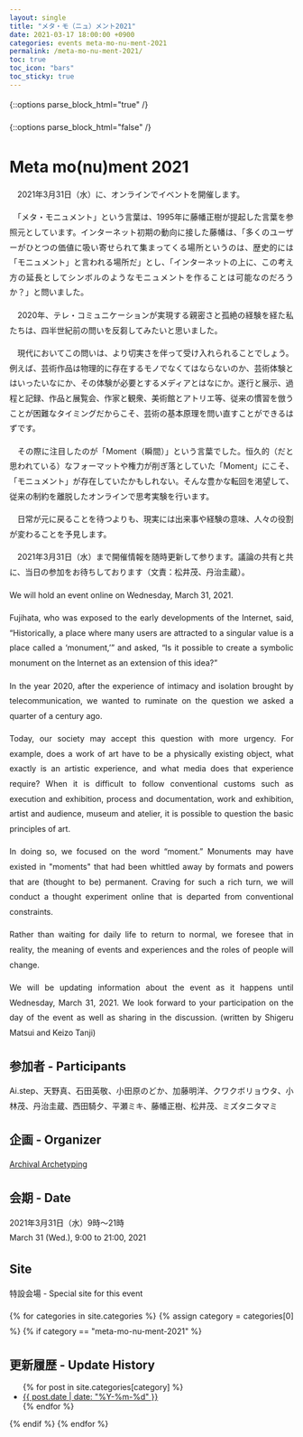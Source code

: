 ```yaml
---
layout: single
title: "メタ・モ（ニュ）メント2021"
date: 2021-03-17 18:00:00 +0900
categories: events meta-mo-nu-ment-2021
permalink: /meta-mo-nu-ment-2021/
toc: true
toc_icon: "bars"
toc_sticky: true
---
```


{::options parse_block_html="true" /}
<style type="text/css">
 p { text-align: justify; line-height: 1.9em;}
 b { font-size: 1.20em; }

@media (max-width:480px) {
 .general{overflow : hidden ; margin: 10px auto; width:90%;}
 .statement{color:#3D4144 ; width:100% ; font-size:100% ; margin:0 0 1.8em 0 ; line-height:1.7 ; word-wrap:break-word; text-underline-offset: 2px;}
}

@media (min-width:480px) {
 .general{overflow : hidden ; margin: 10px auto; width:55%;}
 .statement{color:#3D4144 ; width : 100% ; font-size : 85% ; margin : 0 auto 2.5em auto; line-height : 1.9 ; word-wrap:break-word; text-underline-offset: 1.5px;}
}
</style>
{::options parse_block_html="false" /}

# Meta mo(nu)ment 2021
　2021年3月31日（水）に、オンラインでイベントを開催します。

　「メタ・モニュメント」という言葉は、1995年に藤幡正樹が提起した言葉を参照元としています。インターネット初期の動向に接した藤幡は、「多くのユーザーがひとつの価値に吸い寄せられて集まってくる場所というのは、歴史的には「モニュメント」と言われる場所だ」とし、「インターネットの上に、この考え方の延長としてシンボルのようなモニュメントを作ることは可能なのだろうか？」と問いました。

　2020年、テレ・コミュニケーションが実現する親密さと孤絶の経験を経た私たちは、四半世紀前の問いを反芻してみたいと思いました。

　現代においてこの問いは、より切実さを伴って受け入れられることでしょう。例えば、芸術作品は物理的に存在するモノでなくてはならないのか、芸術体験とはいったいなにか、その体験が必要とするメディアとはなにか。遂行と展示、過程と記録、作品と展覧会、作家と観衆、美術館とアトリエ等、従来の慣習を倣うことが困難なタイミングだからこそ、芸術の基本原理を問い直すことができるはずです。

　その際に注目したのが「Moment（瞬間）」という言葉でした。恒久的（だと思われている）なフォーマットや権力が削ぎ落としていた「Moment」にこそ、「モニュメント」が存在していたかもしれない。そんな豊かな転回を渇望して、従来の制約を離脱したオンラインで思考実験を行います。

　日常が元に戻ることを待つよりも、現実には出来事や経験の意味、人々の役割が変わることを予見します。

　2021年3月31日（水）まで開催情報を随時更新して参ります。議論の共有と共に、当日の参加をお待ちしております（文責：松井茂、丹治圭蔵）。

We will hold an event online on Wednesday, March 31, 2021.

Fujihata, who was exposed to the early developments of the Internet, said, “Historically, a place where many users are attracted to a singular value is a place called a ‘monument,’” and asked, “Is it possible to create a symbolic monument on the Internet as an extension of this idea?”

In the year 2020, after the experience of intimacy and isolation brought by telecommunication, we wanted to ruminate on the question we asked a quarter of a century ago.

Today, our society may accept this question with more urgency. For example, does a work of art have to be a physically existing object, what exactly is an artistic experience, and what media does that experience require? When it is difficult to follow conventional customs such as execution and exhibition, process and documentation, work and exhibition, artist and audience, museum and atelier, it is possible to question the basic principles of art.

In doing so, we focused on the word “moment.” Monuments may have existed in "moments" that had been whittled away by formats and powers that are (thought to be) permanent. Craving for such a rich turn, we will conduct a thought experiment online that is departed from conventional constraints.

Rather than waiting for daily life to return to normal, we foresee that in reality, the meaning of events and experiences and the roles of people will change.

We will be updating information about the event as it happens until Wednesday, March 31, 2021. We look forward to your participation on the day of the event as well as sharing in the discussion. (written by Shigeru Matsui and Keizo Tanji)

## 参加者 - Participants
Ai.step、天野真、石田英敬、小田原のどか、加藤明洋、クワクボリョウタ、小林茂、丹治圭蔵、西田騎夕、平瀬ミキ、藤幡正樹、松井茂、ミズタニタマミ

## 企画 - Organizer
[Archival Archetyping](https://twitter.com/iamas_aa)

## 会期 - Date
2021年3月31日（水）9時〜21時  
March 31 (Wed.), 9:00 to 21:00, 2021

## Site
特設会場 - Special site for this event


{% for categories in site.categories %}
{% assign category = categories[0] %}
{% if category == "meta-mo-nu-ment-2021" %}
## 更新履歴 - Update History
<ul>
    {% for post in site.categories[category] %}
    <li>
        <a href="{{ post.url }}">{{ post.date | date: "%Y-%m-%d" }}</a>
    </li>
    {% endfor %}
</ul>
{% endif %}
{% endfor %}
